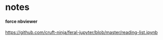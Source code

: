 # notes
#### force nbviewer

https://github.com/cruft-ninja/feral-jupyter/blob/master/reading-list.ipynb
